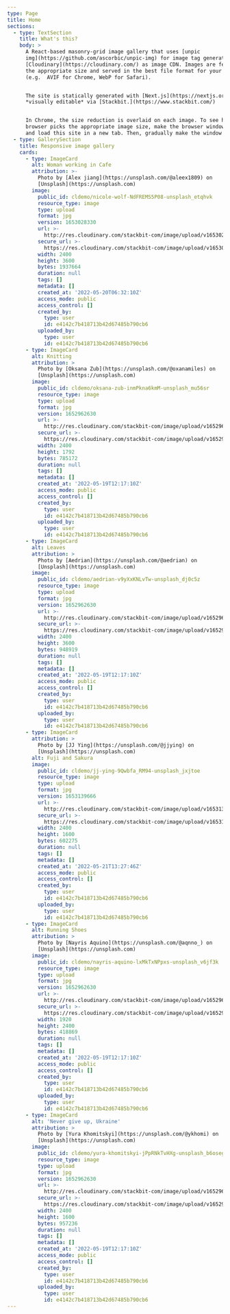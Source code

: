 ```yaml
---
type: Page
title: Home
sections:
  - type: TextSection
    title: What's this?
    body: >
      A React-based masonry-grid image gallery that uses [unpic
      img](https://github.com/ascorbic/unpic-img) for image tag generation and
      [Cloudinary](https://cloudinary.com/) as image CDN. Images are fetched in
      the appropriate size and served in the best file format for your browser
      (e.g.  AVIF for Chrome, WebP for Safari).


      The site is statically generated with [Next.js](https://nextjs.org/) and
      *visually editable* via [Stackbit.](https://www.stackbit.com/)


      In Chrome, the size reduction is overlaid on each image. To see how the
      browser picks the appropriate image size, make the browser window narrow
      and load this site in a new tab. Then, gradually make the window wider.
  - type: GallerySection
    title: Responsive image gallery
    cards:
      - type: ImageCard
        alt: Woman working in Cafe
        attribution: >-
          Photo by [Alex jiang](https://unsplash.com/@aleex1809) on
          [Unsplash](https://unsplash.com)
        image:
          public_id: cldemo/nicole-wolf-NdFREMS5P08-unsplash_etqhvk
          resource_type: image
          type: upload
          format: jpg
          version: 1653028330
          url: >-
            http://res.cloudinary.com/stackbit-com/image/upload/v1653028330/cldemo/nicole-wolf-NdFREMS5P08-unsplash_etqhvk.jpg
          secure_url: >-
            https://res.cloudinary.com/stackbit-com/image/upload/v1653028330/cldemo/nicole-wolf-NdFREMS5P08-unsplash_etqhvk.jpg
          width: 2400
          height: 3600
          bytes: 1937664
          duration: null
          tags: []
          metadata: []
          created_at: '2022-05-20T06:32:10Z'
          access_mode: public
          access_control: []
          created_by:
            type: user
            id: e4142c7b418713b42d67485b790cb6
          uploaded_by:
            type: user
            id: e4142c7b418713b42d67485b790cb6
      - type: ImageCard
        alt: Knitting
        attribution: >
          Photo by [Oksana Zub](https://unsplash.com/@oxanamiles) on
          [Unsplash](https://unsplash.com)
        image:
          public_id: cldemo/oksana-zub-inmPkna6kmM-unsplash_mu56sr
          resource_type: image
          type: upload
          format: jpg
          version: 1652962630
          url: >-
            http://res.cloudinary.com/stackbit-com/image/upload/v1652962630/cldemo/oksana-zub-inmPkna6kmM-unsplash_mu56sr.jpg
          secure_url: >-
            https://res.cloudinary.com/stackbit-com/image/upload/v1652962630/cldemo/oksana-zub-inmPkna6kmM-unsplash_mu56sr.jpg
          width: 2400
          height: 1792
          bytes: 785172
          duration: null
          tags: []
          metadata: []
          created_at: '2022-05-19T12:17:10Z'
          access_mode: public
          access_control: []
          created_by:
            type: user
            id: e4142c7b418713b42d67485b790cb6
          uploaded_by:
            type: user
            id: e4142c7b418713b42d67485b790cb6
      - type: ImageCard
        alt: Leaves
        attribution: >
          Photo by [Aedrian](https://unsplash.com/@aedrian) on
          [Unsplash](https://unsplash.com)
        image:
          public_id: cldemo/aedrian-v9yXxKNLvTw-unsplash_dj0c5z
          resource_type: image
          type: upload
          format: jpg
          version: 1652962630
          url: >-
            http://res.cloudinary.com/stackbit-com/image/upload/v1652962630/cldemo/aedrian-v9yXxKNLvTw-unsplash_dj0c5z.jpg
          secure_url: >-
            https://res.cloudinary.com/stackbit-com/image/upload/v1652962630/cldemo/aedrian-v9yXxKNLvTw-unsplash_dj0c5z.jpg
          width: 2400
          height: 3600
          bytes: 948919
          duration: null
          tags: []
          metadata: []
          created_at: '2022-05-19T12:17:10Z'
          access_mode: public
          access_control: []
          created_by:
            type: user
            id: e4142c7b418713b42d67485b790cb6
          uploaded_by:
            type: user
            id: e4142c7b418713b42d67485b790cb6
      - type: ImageCard
        attribution: >
          Photo by [JJ Ying](https://unsplash.com/@jjying) on
          [Unsplash](https://unsplash.com)
        alt: Fuji and Sakura
        image:
          public_id: cldemo/jj-ying-9Qwbfa_RM94-unsplash_jxjtoe
          resource_type: image
          type: upload
          format: jpg
          version: 1653139666
          url: >-
            http://res.cloudinary.com/stackbit-com/image/upload/v1653139666/cldemo/jj-ying-9Qwbfa_RM94-unsplash_jxjtoe.jpg
          secure_url: >-
            https://res.cloudinary.com/stackbit-com/image/upload/v1653139666/cldemo/jj-ying-9Qwbfa_RM94-unsplash_jxjtoe.jpg
          width: 2400
          height: 1600
          bytes: 602275
          duration: null
          tags: []
          metadata: []
          created_at: '2022-05-21T13:27:46Z'
          access_mode: public
          access_control: []
          created_by:
            type: user
            id: e4142c7b418713b42d67485b790cb6
          uploaded_by:
            type: user
            id: e4142c7b418713b42d67485b790cb6
      - type: ImageCard
        alt: Running Shoes
        attribution: >
          Photo by [Nayris Aquino](https://unsplash.com/@aqnno_) on
          [Unsplash](https://unsplash.com)
        image:
          public_id: cldemo/nayris-aquino-lxMkTxNPpxs-unsplash_v6jf3k
          resource_type: image
          type: upload
          format: jpg
          version: 1652962630
          url: >-
            http://res.cloudinary.com/stackbit-com/image/upload/v1652962630/cldemo/nayris-aquino-lxMkTxNPpxs-unsplash_v6jf3k.jpg
          secure_url: >-
            https://res.cloudinary.com/stackbit-com/image/upload/v1652962630/cldemo/nayris-aquino-lxMkTxNPpxs-unsplash_v6jf3k.jpg
          width: 1920
          height: 2400
          bytes: 418869
          duration: null
          tags: []
          metadata: []
          created_at: '2022-05-19T12:17:10Z'
          access_mode: public
          access_control: []
          created_by:
            type: user
            id: e4142c7b418713b42d67485b790cb6
          uploaded_by:
            type: user
            id: e4142c7b418713b42d67485b790cb6
      - type: ImageCard
        alt: 'Never give up, Ukraine'
        attribution: >
          Photo by [Yura Khomitskyi](https://unsplash.com/@ykhomi) on
          [Unsplash](https://unsplash.com)
        image:
          public_id: cldemo/yura-khomitskyi-jPpRNkTvHXg-unsplash_b6oseg
          resource_type: image
          type: upload
          format: jpg
          version: 1652962630
          url: >-
            http://res.cloudinary.com/stackbit-com/image/upload/v1652962630/cldemo/yura-khomitskyi-jPpRNkTvHXg-unsplash_b6oseg.jpg
          secure_url: >-
            https://res.cloudinary.com/stackbit-com/image/upload/v1652962630/cldemo/yura-khomitskyi-jPpRNkTvHXg-unsplash_b6oseg.jpg
          width: 2400
          height: 1600
          bytes: 957236
          duration: null
          tags: []
          metadata: []
          created_at: '2022-05-19T12:17:10Z'
          access_mode: public
          access_control: []
          created_by:
            type: user
            id: e4142c7b418713b42d67485b790cb6
          uploaded_by:
            type: user
            id: e4142c7b418713b42d67485b790cb6
---
```


